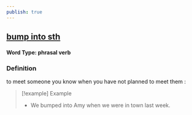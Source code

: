 ```yaml
---
publish: true
---
```

## [bump into sth](https://dictionary.cambridge.org/dictionary/english/bump-into-sth)

#### Word Type: phrasal verb
### Definition
to meet someone you know when you have not planned to meet them :

>[!example] Example
> - We bumped into Amy when we were in town last week.
